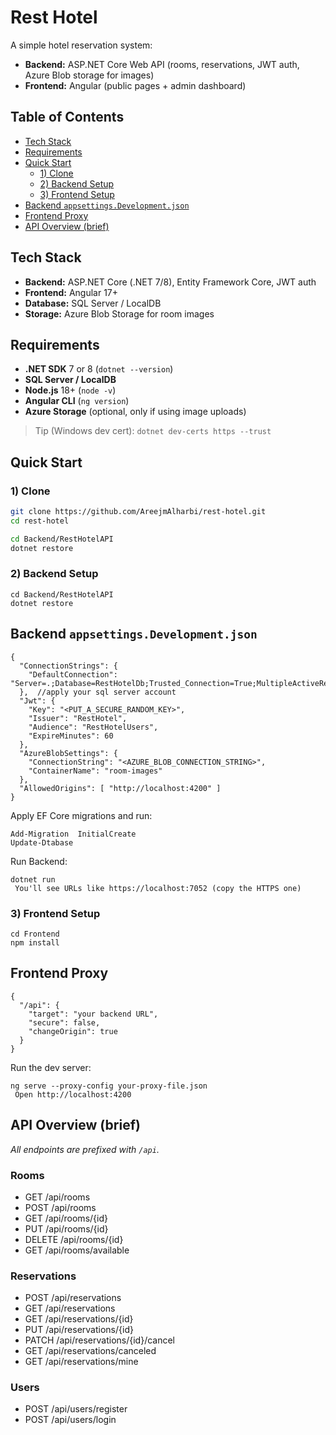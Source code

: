 # Rest Hotel

A simple hotel reservation system:
- **Backend:** ASP.NET Core Web API (rooms, reservations, JWT auth, Azure Blob storage for images)
- **Frontend:** Angular (public pages + admin dashboard)



## Table of Contents
- [Tech Stack](#tech-stack)
- [Requirements](#requirements)
- [Quick Start](#quick-start)
  - [1) Clone](#1-clone)
  - [2) Backend Setup](#2-backend-setup)
  - [3) Frontend Setup](#3-frontend-setup)
- [Backend `appsettings.Development.json`](#backend-appsettingsdevelopmentjson)
- [Frontend Proxy](#frontend-proxy)
- [API Overview (brief)](#api-overview-brief)


## Tech Stack
- **Backend:** ASP.NET Core (.NET 7/8), Entity Framework Core, JWT auth  
- **Frontend:** Angular 17+
- **Database:** SQL Server / LocalDB  
- **Storage:** Azure Blob Storage for room images




## Requirements
- **.NET SDK** 7 or 8 (`dotnet --version`)
- **SQL Server / LocalDB**
- **Node.js** 18+ (`node -v`)
- **Angular CLI** (`ng version`)
- **Azure Storage** (optional, only if using image uploads)

> Tip (Windows dev cert): `dotnet dev-certs https --trust`



## Quick Start

### 1) Clone
```bash
git clone https://github.com/AreejmAlharbi/rest-hotel.git
cd rest-hotel

cd Backend/RestHotelAPI
dotnet restore
```
### 2) Backend Setup
```
cd Backend/RestHotelAPI
dotnet restore
```
## Backend `appsettings.Development.json`
```
{
  "ConnectionStrings": {
    "DefaultConnection": "Server=.;Database=RestHotelDb;Trusted_Connection=True;MultipleActiveResultSets=true;TrustServerCertificate=True"
  },  //apply your sql server account
  "Jwt": {
    "Key": "<PUT_A_SECURE_RANDOM_KEY>",
    "Issuer": "RestHotel",
    "Audience": "RestHotelUsers",
    "ExpireMinutes": 60
  },
  "AzureBlobSettings": {
    "ConnectionString": "<AZURE_BLOB_CONNECTION_STRING>",
    "ContainerName": "room-images"
  },
  "AllowedOrigins": [ "http://localhost:4200" ]
}
```

 Apply EF Core migrations and run:

 ```
 Add-Migration  InitialCreate
 Update-Dtabase
```

Run Backend:
```
dotnet run
 You'll see URLs like https://localhost:7052 (copy the HTTPS one)
```

### 3) Frontend Setup
```
cd Frontend
npm install
```

## Frontend Proxy
```
{
  "/api": {
    "target": "your backend URL",
    "secure": false,
    "changeOrigin": true
  }
}
```

Run the dev server:
```
ng serve --proxy-config your-proxy-file.json
 Open http://localhost:4200
```

## API Overview (brief)
_All endpoints are prefixed with `/api`._

### Rooms
- GET    /api/rooms
- POST   /api/rooms
- GET    /api/rooms/{id}
- PUT    /api/rooms/{id}
- DELETE /api/rooms/{id}
- GET    /api/rooms/available

### Reservations
- POST   /api/reservations
- GET    /api/reservations
- GET    /api/reservations/{id}
- PUT    /api/reservations/{id}
- PATCH  /api/reservations/{id}/cancel
- GET    /api/reservations/canceled
- GET    /api/reservations/mine

### Users
- POST   /api/users/register
- POST   /api/users/login

